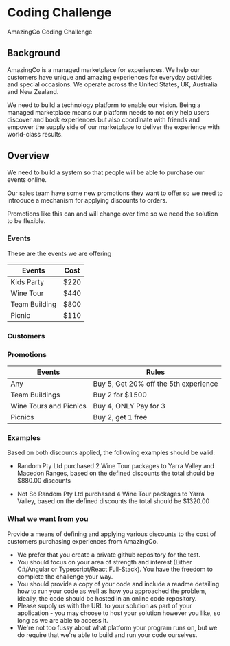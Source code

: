 # Coding Challenge

AmazingCo Coding Challenge

## Background

AmazingCo is a managed marketplace for experiences. We help our customers have unique and amazing experiences for everyday activities and special occasions. We operate across the United States, UK, Australia and New Zealand.

We need to build a technology platform to enable our vision.
Being a managed marketplace means our platform needs to not only help users discover and book experiences but also coordinate with friends and empower the supply side of our marketplace to deliver the experience with world-class results.

## Overview

We need to build a system so that people will be able to purchase our events online.

Our sales team have some new promotions they want to offer so we need to introduce a mechanism for applying discounts to orders.

Promotions like this can and will change over time so we need the solution to be flexible.

### Events

These are the events we are offering

| Events        | Cost          |
| ------------- |---------------|
| Kids Party    | $220          |
| Wine Tour     | $440          |
| Team Building | $800          |
| Picnic        | $110          |

### Customers

### Promotions

| Events                | Rules                                  |
| --------------------- | ---------------------------------------|
| Any                   | Buy 5, Get 20% off the 5th experience  |
| Team Buildings        | Buy 2 for $1500                        |
| Wine Tours and Picnics| Buy 4, ONLY Pay for 3                  |
| Picnics               | Buy 2, get 1 free                      |

### Examples

Based on both discounts applied, the following examples should be valid:

- Random Pty Ltd purchased 2 Wine Tour packages to Yarra Valley and Macedon Ranges, based on the defined discounts the total should be $880.00
discounts

- Not So Random Pty Ltd purchased 4 Wine Tour packages to Yarra Valley, based on the defined discounts the total should be $1320.00

### What we want from you

Provide a means of defining and applying various discounts to the cost of customers purchasing experiences from AmazingCo.

- We prefer that you create a private github repository for the test.
- You should focus on your area of strength and interest (Either C#/Angular or Typescript/React Full-Stack). You have the freedom to complete the challenge your way.
- You should provide a copy of your code and include a readme detailing how to run your code as well as how you approached the problem, ideally, the code should be hosted in an online code repository.
- Please supply us with the URL to your solution as part of your application - you may choose to host your solution however you like, so long as we are able to access it.
- We're not too fussy about what platform your program runs on, but we do require that we're able to build and run your code ourselves.
